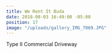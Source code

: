 ```yaml
---
title: We Rent It Buda
date: 2018-08-03 16:49:00 -05:00
position: 17
image: "/uploads/gallery_IMG_7069.JPG"
---
```


Type II Commercial Driveway